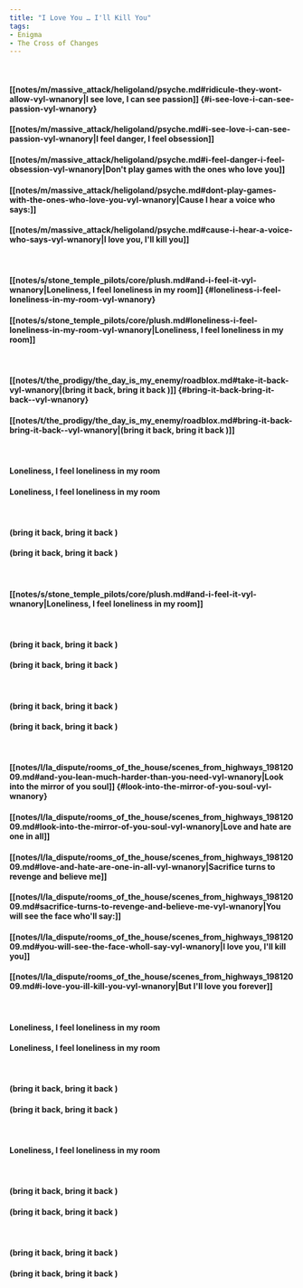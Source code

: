 ```yaml
---
title: "I Love You … I'll Kill You"
tags:
- Enigma
- The Cross of Changes
---
```

&nbsp;
#### [[notes/m/massive_attack/heligoland/psyche.md#ridicule-they-wont-allow-vyl-wnanory|I see love, I can see passion]] {#i-see-love-i-can-see-passion-vyl-wnanory}
#### [[notes/m/massive_attack/heligoland/psyche.md#i-see-love-i-can-see-passion-vyl-wnanory|I feel danger, I feel obsession]]
#### [[notes/m/massive_attack/heligoland/psyche.md#i-feel-danger-i-feel-obsession-vyl-wnanory|Don't play games with the ones who love you]]
#### [[notes/m/massive_attack/heligoland/psyche.md#dont-play-games-with-the-ones-who-love-you-vyl-wnanory|Cause I hear a voice who says:]]
#### [[notes/m/massive_attack/heligoland/psyche.md#cause-i-hear-a-voice-who-says-vyl-wnanory|I love you, I'll kill you]]
&nbsp;
#### [[notes/s/stone_temple_pilots/core/plush.md#and-i-feel-it-vyl-wnanory|Loneliness, I feel loneliness in my room]] {#loneliness-i-feel-loneliness-in-my-room-vyl-wnanory}
#### [[notes/s/stone_temple_pilots/core/plush.md#loneliness-i-feel-loneliness-in-my-room-vyl-wnanory|Loneliness, I feel loneliness in my room]]
&nbsp;
#### [[notes/t/the_prodigy/the_day_is_my_enemy/roadblox.md#take-it-back-vyl-wnanory|(bring it back, bring it back )]] {#bring-it-back-bring-it-back--vyl-wnanory}
#### [[notes/t/the_prodigy/the_day_is_my_enemy/roadblox.md#bring-it-back-bring-it-back--vyl-wnanory|(bring it back, bring it back )]]
&nbsp;
#### Loneliness, I feel loneliness in my room
#### Loneliness, I feel loneliness in my room
&nbsp;
#### (bring it back, bring it back )
#### (bring it back, bring it back )
&nbsp;
#### [[notes/s/stone_temple_pilots/core/plush.md#and-i-feel-it-vyl-wnanory|Loneliness, I feel loneliness in my room]]
&nbsp;
#### (bring it back, bring it back )
#### (bring it back, bring it back )
&nbsp;
#### (bring it back, bring it back )
#### (bring it back, bring it back )
&nbsp;
#### [[notes/l/la_dispute/rooms_of_the_house/scenes_from_highways_19812009.md#and-you-lean-much-harder-than-you-need-vyl-wnanory|Look into the mirror of you soul]] {#look-into-the-mirror-of-you-soul-vyl-wnanory}
#### [[notes/l/la_dispute/rooms_of_the_house/scenes_from_highways_19812009.md#look-into-the-mirror-of-you-soul-vyl-wnanory|Love and hate are one in all]]
#### [[notes/l/la_dispute/rooms_of_the_house/scenes_from_highways_19812009.md#love-and-hate-are-one-in-all-vyl-wnanory|Sacrifice turns to revenge and believe me]]
#### [[notes/l/la_dispute/rooms_of_the_house/scenes_from_highways_19812009.md#sacrifice-turns-to-revenge-and-believe-me-vyl-wnanory|You will see the face who'll say:]]
#### [[notes/l/la_dispute/rooms_of_the_house/scenes_from_highways_19812009.md#you-will-see-the-face-wholl-say-vyl-wnanory|I love you, I'll kill you]]
#### [[notes/l/la_dispute/rooms_of_the_house/scenes_from_highways_19812009.md#i-love-you-ill-kill-you-vyl-wnanory|But I'll love you forever]]
&nbsp;
#### Loneliness, I feel loneliness in my room
#### Loneliness, I feel loneliness in my room
&nbsp;
#### (bring it back, bring it back )
#### (bring it back, bring it back )
&nbsp;
#### Loneliness, I feel loneliness in my room
&nbsp;
#### (bring it back, bring it back )
#### (bring it back, bring it back )
&nbsp;
#### (bring it back, bring it back )
#### (bring it back, bring it back )
